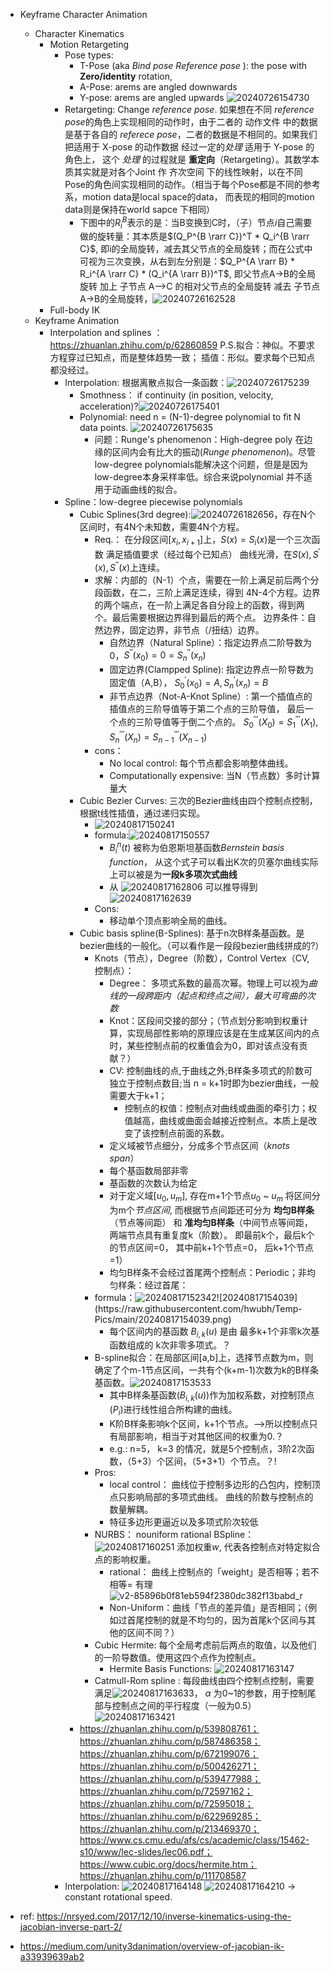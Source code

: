- Keyframe Character Animation
  - Character Kinematics
    - Motion Retargeting
      - Pose types: 
        - T-Pose (aka *Bind pose* *Reference pose* ): the pose with **Zero/identity** rotation,
        - A-Pose: arems are angled downwards
        - Y-pose:  arems are angled upwards
        ![20240726154730](https://raw.githubusercontent.com/hwubh/Temp-Pics/main/20240726154730.png)
      - Retargeting: Change *reference pose*. 如果想在不同 *reference pose*的角色上实现相同的动作时，由于二者的 动作文件 中的数据是基于各自的 *referece pose*，二者的数据是不相同的。如果我们把适用于 X-pose 的动作数据 经过一定的*处理* 适用于 Y-pose 的角色上， 这个 *处理* 的过程就是 **重定向**（Retargeting）。其数学本质其实就是对各个Joint 作 齐次空间 下的线性映射，以在不同 Pose的角色间实现相同的动作。（相当于每个Pose都是不同的参考系，motion data是local space的data， 而表现的相同的motion data则是保持在world sapce 下相同）
        - 下图中的$R_i^B$表示的是：当B变换到C时，（子）节点*i*自己需要做的旋转量：其本质是$(Q_P^{B \rarr C})^T * Q_i^{B \rarr C}$, 即i的全局旋转，减去其父节点的全局旋转；而在公式中可视为三次变换，从右到左分别是：$Q_P^{A \rarr B} * R_i^{A \rarr C} * (Q_i^{A \rarr B})^T$, 即父节点A->B的全局旋转 加上 子节点 A—>C 的相对父节点的全局旋转 减去 子节点A->B的全局旋转，![20240726162528](https://raw.githubusercontent.com/hwubh/Temp-Pics/main/20240726162528.png)
    - Full-body IK
  - Keyframe Animation
    - Interpolation and splines ：https://zhuanlan.zhihu.com/p/62860859 P.S.拟合：神似。不要求方程穿过已知点，而是整体趋势一致； 插值：形似。要求每个已知点都没经过。
      - Interpolation: 根据离散点拟合一条函数：![20240726175239](https://raw.githubusercontent.com/hwubh/Temp-Pics/main/20240726175239.png)
        - Smothness： if continuity (in position, velocity, acceleration)?![20240726175401](https://raw.githubusercontent.com/hwubh/Temp-Pics/main/20240726175401.png)
        - Polynomial: need n = (N-1)-degree polynomial to fit N data points. ![20240726175635](https://raw.githubusercontent.com/hwubh/Temp-Pics/main/20240726175635.png)
          - 问题：Runge's phenomenon：High-degree poly 在边缘的区间内会有比大的振动(*Runge phenomenon*)。尽管low-degree polynomials能解决这个问题，但是是因为low-degree本身采样率低。综合来说polynomial 并不适用于动画曲线的拟合。
      - Spline：low-degree piecewise polynomials
        - Cubic Splines(3rd degree):![20240726182656](https://raw.githubusercontent.com/hwubh/Temp-Pics/main/20240726182656.png)，存在N个区间时，有4N个未知数，需要4N个方程。
          - Req.： 在分段区间$[x_i, x_{i+1}]$上，$S(x) = S_i(x)$是一个三次函数
                   满足插值要求（经过每个已知点）
                   曲线光滑，在$S(x), S^{'}(x), S^{''}(x)$上连续。 
          - 求解：内部的（N-1）个点，需要在一阶上满足前后两个分段函数，在二，三阶上满足连续，得到 4N-4个方程。边界的两个端点，在一阶上满足各自分段上的函数，得到两个。最后需要根据边界得到最后的两个点。
            边界条件：自然边界，固定边界，非节点（/扭结）边界。 
            - 自然边界（Natural Spline）：指定边界点二阶导数为0，$S^{''}(x_0) = 0 = S^{''}_{n}(x_n)$
            - 固定边界(Clampped Spline): 指定边界点一阶导数为固定值（A,B）， $S^{'}_0(x_0) = A, S^{'}_{n}(x_n) = B$
            - 非节点边界（Not-A-Knot Spline）: 第一个插值点的插值点的三阶导值等于第二个点的三阶导值， 最后一个点的三阶导值等于倒二个点的。 $S^{'''}_0(X_0) = S^{'''}_1(X_1), S^{'''}_n(X_n) = S^{'''}_{n-1}(X_{n-1})$
          - cons：
            - No local control: 每个节点都会影响整体曲线。
            - Computationally expensive: 当N（节点数）多时计算量大
        - Cubic Bezier Curves: 三次的Bezier曲线由四个控制点控制，根据t线性插值，通过递归实现。
          - ![20240817150241](https://raw.githubusercontent.com/hwubh/Temp-Pics/main/20240817150241.png)
          - formula:![20240817150557](https://raw.githubusercontent.com/hwubh/Temp-Pics/main/20240817150557.png)
            - $B_i^{n}(t)$ 被称为伯恩斯坦基函数*Bernstein basis function*， 从这个式子可以看出K次的贝塞尔曲线实际上可以被是为**一段k多项次式曲线**
            - 从 ![20240817162806](https://raw.githubusercontent.com/hwubh/Temp-Pics/main/20240817162806.png) 可以推导得到 ![20240817162639](https://raw.githubusercontent.com/hwubh/Temp-Pics/main/20240817162639.png) 
          - Cons:
            - 移动单个顶点影响全局的曲线。
        - Cubic basis spline(B-Splines): 基于n次B样条基函数。是bezier曲线的一般化。（可以看作是一段段bezier曲线拼成的?）
          - Knots（节点），Degree（阶数），Control Vertex（CV, 控制点）：
            - Degree： 多项式系数的最高次幂。物理上可以视为*曲线的一段跨距内（起点和终点之间），最大可弯曲的次数*
            - Knot：区段间交接的部分；（节点划分影响到权重计算，实现局部性影响的原理应该是在生成某区间内的点时，某些控制点前的权重值会为0，即对该点没有贡献？）
            - CV: 控制曲线的点,于曲线之外;B样条多项式的阶数可独立于控制点数目;当 n = k+1时即为bezier曲线，一般需要大于k+1； 
              - 控制点的权值：控制点对曲线或曲面的牵引力；权值越高，曲线或曲面会越接近控制点。本质上是改变了该控制点前面的系数。
            - 定义域被节点细分，分成多个节点区间（*knots span*）
            - 每个基函数局部非零
            - 基函数的次数认为给定
            - 对于定义域$[u_0, u_m]$, 存在m+1个节点$u_0$ ~ $u_m$ 将区间分为m个*节点区间*, 而根据节点间距还可分为 **均匀B样条**（节点等间距） 和 **准均匀B样条**（中间节点等间距，两端节点具有重复度k（阶数）。 即最前k个，最后k个的节点区间=0， 其中前k+1个节点=0， 后k+1个节点=1） 
            - 均匀B样条不会经过首尾两个控制点：Periodic；非均匀样条：经过首尾：
          - formula：![![20240817152342](httpsraw.githubusercontent.comhwubhTemp-Picsmain20240817152342.png)](https://raw.githubusercontent.com/hwubh/Temp-Pics/main/!%5B20240817152342%5D(httpsraw.githubusercontent.comhwubhTemp-Picsmain20240817152342.png).png)![20240817154039](https://raw.githubusercontent.com/hwubh/Temp-Pics/main/20240817154039.png)
            - 每个区间内的基函数 $B_{i,k}(u)$ 是由 最多k+1个非零k次基函数组成的 k次非零多项式。？
          - B-spline拟合：在局部区间[a,b]上，选择节点数为m，则确定了个m-1节点区间，一共有个(k+m-1)次数为k的B样条基函数。![20240817153533](https://raw.githubusercontent.com/hwubh/Temp-Pics/main/20240817153533.png)
            - 其中B样条基函数($B_{i,k}(u)$)作为加权系数，对控制顶点($P_i$)进行线性组合所构建的曲线。
            - K阶B样条影响k个区间，k+1个节点。—>所以控制点只有局部影响，相当于对其他区间的权重为0.？
            - e.g.: n=5， k=3 的情况，就是5个控制点，3阶2次函数，（5+3）个区间，（5+3+1）个节点。？!
          - Pros: 
            - local control： 曲线位于控制多边形的凸包内，控制顶点只影响局部的多项式曲线。 曲线的阶数与控制点的数量解耦。
            - 特征多边形更逼近以及多项式阶次较低
          - NURBS： nouniform rational BSpline：![20240817160251](https://raw.githubusercontent.com/hwubh/Temp-Pics/main/20240817160251.png) 添加权重*w*, 代表各控制点对特定拟合点的影响权重。
            - rational： 曲线上控制点的「weight」是否相等；若不相等= 有理![v2-85896b0f81eb594f2380dc382f13babd_r](https://raw.githubusercontent.com/hwubh/Temp-Pics/main/v2-85896b0f81eb594f2380dc382f13babd_r.jpg)
            - Non-Uniform：曲线「节点的差异值」是否相同；（例如过首尾控制的就是不均匀的，因为首尾k个区间与其他的区间不同？）
          - Cubic Hermite: 每个全局考虑前后两点的取值，以及他们的一阶导数值。使用这四个点作为控制点。
            - Hermite Basis Functions: ![20240817163147](https://raw.githubusercontent.com/hwubh/Temp-Pics/main/20240817163147.png)
          - Catmull-Rom spline : 每段曲线由四个控制点控制，需要满足![20240817163633](https://raw.githubusercontent.com/hwubh/Temp-Pics/main/20240817163633.png)， $\alpha$ 为0~1的参数，用于控制尾部与控制点之间的平行程度（一般为0.5） ![20240817163421](https://raw.githubusercontent.com/hwubh/Temp-Pics/main/20240817163421.png)
        - https://zhuanlan.zhihu.com/p/539808761； https://zhuanlan.zhihu.com/p/587486358；https://zhuanlan.zhihu.com/p/672199076；https://zhuanlan.zhihu.com/p/500426271；https://zhuanlan.zhihu.com/p/539477988；https://zhuanlan.zhihu.com/p/72597162；https://zhuanlan.zhihu.com/p/72595018；https://zhuanlan.zhihu.com/p/622969285；https://zhuanlan.zhihu.com/p/213469370；https://www.cs.cmu.edu/afs/cs/academic/class/15462-s10/www/lec-slides/lec06.pdf；https://www.cubic.org/docs/hermite.htm；https://zhuanlan.zhihu.com/p/111708587
      - Interpolation: ![20240817164148](https://raw.githubusercontent.com/hwubh/Temp-Pics/main/20240817164148.png) ![20240817164210](https://raw.githubusercontent.com/hwubh/Temp-Pics/main/20240817164210.png) -> constant rotational speed.

- ref: https://nrsyed.com/2017/12/10/inverse-kinematics-using-the-jacobian-inverse-part-2/
- https://medium.com/unity3danimation/overview-of-jacobian-ik-a33939639ab2